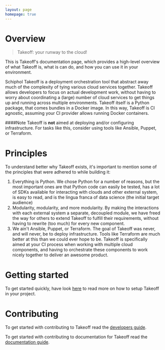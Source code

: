 ```yaml
---
layout: page
homepage: true
---
```


# Overview

> Takeoff: your runway to the cloud!

This is Takeoff's documentation page, which provides a high-level overview of what Takeoff is, what is can do, and how you can
use it in your environment. 

Schiphol Takeoff is a deployment orchestration tool that abstract away much of the complexity of tying various cloud services together. 
Takeoff allows developers to focus on actual development work, without having to worry about coordinating a (large) number of cloud 
services to get things up and running across multiple environments. Takeoff itself is a Python package, that comes bundles in a Docker image.
In this way, Takeoff is CI agnostic, assuming your CI provider allows running Docker containers. 

####Note
Takeoff is __not__ aimed at deploying and/or configuring infrastructure. For tasks like this, consider using tools like Ansible, Puppet, or Terraform.

# Principles
To understand better why Takeoff exists, it's important to mention some of the principles that were adhered to while building it:
1. Everything is Python. We chose Python for a number of reasons, but the most important ones are that Python code can easily be tested,
has a lot of SDKs available for interacting with clouds and other external system, is easy to read, and is the lingua franca of data science (the initial target audience)
2. Modularity, modularity, and more modularity. By making the interactions with each external system a separate, decoupled module, we have freed the way
for others to extend Takeoff to fulfill their requirements, without having to rewrite (too much) for every new component.
3. We ain't Ansible, Puppet, or Terraform. The goal of Takeoff was never, and will never, be to deploy infrastructure. Tools like Terraform are much better at this than
we could ever hope to be. Takeoff is specifically aimed at your CI process when working with multiple cloud components, and having to orchestrate these components to 
work nicely together to deliver an awesome product.

# Getting started
To get started quickly, have look [here](getting-started) to read more on how to setup Takeoff in your project.

# Contributing
To get started with contributing to Takeoff read the [developers guide](contributing-takeoff).

To get started with contributing to documentation for Takeoff read the [documentation guide](contributing-takeoff-docs).
